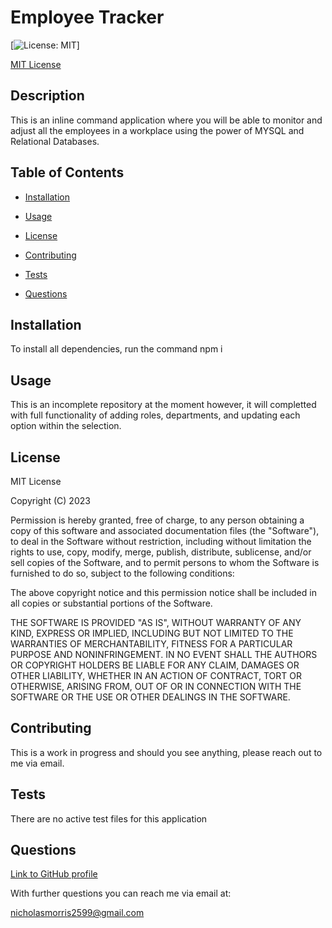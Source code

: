 # Employee Tracker
[![License: MIT](https://img.shields.io/badge/License-MIT-yellow.svg)]
  
[MIT License](https://opensource.org/licenses/MIT)
## Description

This is an inline command application where you will be able to monitor and adjust all the employees in a workplace using the power of MYSQL and Relational Databases.

## Table of Contents

* [Installation](#installation)

* [Usage](#usage)
    
* [License](#license)

* [Contributing](#contributing)

* [Tests](#tests)

* [Questions](#questions)

## Installation

To install all dependencies, run the command npm i

## Usage

This is an incomplete repository at the moment however, it will completted with full functionality of adding roles, departments, and updating each option within the selection.

## License

MIT License

Copyright (C) 2023 <Volexity22>

Permission is hereby granted, free of charge, to any person obtaining a copy of this software and associated documentation files (the "Software"), to deal in the Software without restriction, including without limitation the rights to use, copy, modify, merge, publish, distribute, sublicense, and/or sell copies of the Software, and to permit persons to whom the Software is furnished to do so, subject to the following conditions:

The above copyright notice and this permission notice shall be included in all copies or substantial portions of the Software.

THE SOFTWARE IS PROVIDED "AS IS", WITHOUT WARRANTY OF ANY KIND, EXPRESS OR IMPLIED, INCLUDING BUT NOT LIMITED TO THE WARRANTIES OF MERCHANTABILITY, FITNESS FOR A PARTICULAR PURPOSE AND NONINFRINGEMENT. IN NO EVENT SHALL THE AUTHORS OR COPYRIGHT HOLDERS BE LIABLE FOR ANY CLAIM, DAMAGES OR OTHER LIABILITY, WHETHER IN AN ACTION OF CONTRACT, TORT OR OTHERWISE, ARISING FROM, OUT OF OR IN CONNECTION WITH THE SOFTWARE OR THE USE OR OTHER DEALINGS IN THE SOFTWARE.

## Contributing

This is a work in progress and should you see anything, please reach out to me via email.

## Tests

There are no active test files for this application

## Questions

[Link to GitHub profile](https://github.com/Volexity22)

With further questions you can reach me via email at:

nicholasmorris2599@gmail.com
